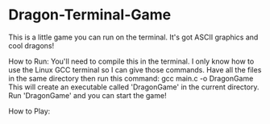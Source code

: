 # Dragon-Terminal-Game
This is a little game you can run on the terminal. It's got ASCII graphics and cool dragons!


How to Run:
You'll need to compile this in the terminal. I only know how to use the Linux GCC terminal so I can give those commands.
Have all the files in the same directory then run this command: gcc main.c -o DragonGame
This will create an executable called 'DragonGame' in the current directory. Run 'DragonGame' and you can start the game!

How to Play:
